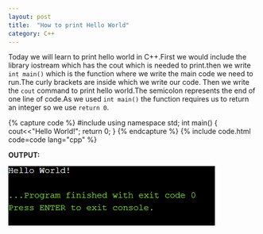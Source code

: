 ```yaml
---
layout: post
title:  "How to print Hello World"
category: C++
---
```


Today we will learn to print hello world in C++.First we would include the library iostream which has the cout which is needed to print.then we write `int main()` which is the function where we write the main code we need to run.The curly brackets are inside which we write our code. Then we write the `cout` command to print hello world.The semicolon represents the end of one line of code.As we used `int main()` the function requires us to return an integer so we use `return 0`.

{% capture code %}
#include<iostream>
using namespace std;
int main()
{
    cout<<"Hello World!";
    return 0;
}
{% endcapture %}
{% include code.html code=code lang="cpp" %}

**OUTPUT:**

![output](/assets/How-to-print-hello-world.png)